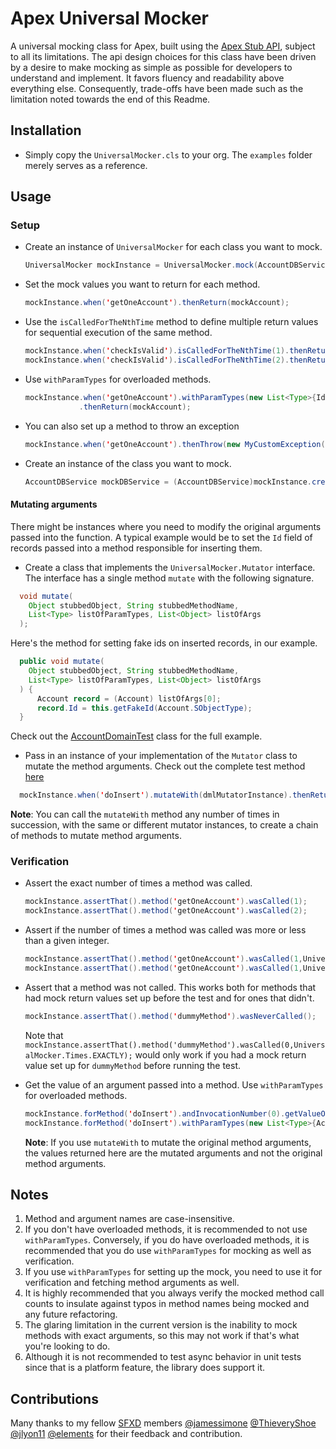 # Apex Universal Mocker

A universal mocking class for Apex, built using the [Apex Stub API](https://developer.salesforce.com/docs/atlas.en-us.apexcode.meta/apexcode/apex_testing_stub_api.htm), subject to all its limitations. The api design choices for this class have been driven by a desire to make mocking as simple as possible for developers to understand and implement. It favors fluency and readability above everything else. Consequently, trade-offs have been made such as the limitation noted towards the end of this Readme.

## Installation

- Simply copy the `UniversalMocker.cls` to your org. The `examples` folder merely serves as a reference.

## Usage

### Setup

- Create an instance of `UniversalMocker` for each class you want to mock.

  ```java
  UniversalMocker mockInstance = UniversalMocker.mock(AccountDBService.class);
  ```

- Set the mock values you want to return for each method.

  ```java
  mockInstance.when('getOneAccount').thenReturn(mockAccount);
  ```

- Use the `isCalledForTheNthTime` method to define multiple return values for sequential execution of the same method.

  ```java
  mockInstance.when('checkIsValid').isCalledForTheNthTime(1).thenReturn(true);
  mockInstance.when('checkIsValid').isCalledForTheNthTime(2).thenReturn(false);
  ```

- Use `withParamTypes` for overloaded methods.

  ```java
  mockInstance.when('getOneAccount').withParamTypes(new List<Type>{Id.class})
              .thenReturn(mockAccount);
  ```

- You can also set up a method to throw an exception

  ```java
  mockInstance.when('getOneAccount').thenThrow(new MyCustomException());
  ```

- Create an instance of the class you want to mock.

  ```java
  AccountDBService mockDBService = (AccountDBService)mockInstance.createStub();
  ```

#### Mutating arguments

There might be instances where you need to modify the original arguments passed into the function. A typical example
would be to set the `Id` field of records passed into a method responsible for inserting them.

- Create a class that implements the `UniversalMocker.Mutator` interface. The interface has a single method `mutate`
  with the following signature.

```java
  void mutate(
    Object stubbedObject, String stubbedMethodName,
    List<Type> listOfParamTypes, List<Object> listOfArgs
  );
```

Here's the method for setting fake ids on inserted records, in our example.

```java
  public void mutate(
    Object stubbedObject, String stubbedMethodName,
    List<Type> listOfParamTypes, List<Object> listOfArgs
  ) {
      Account record = (Account) listOfArgs[0];
      record.Id = this.getFakeId(Account.SObjectType);
  }
```

Check out the [AccountDomainTest](./force-app/main/default/classes/example/AccountDomainTest.cls#L187) class for the
full example.

- Pass in an instance of your implementation of the `Mutator` class to mutate the method arguments. Check out the
  complete test method [here](./force-app/main/default/classes/example/AccountDomainTest.cls#L146)

```java
  mockInstance.when('doInsert').mutateWith(dmlMutatorInstance).thenReturnVoid();
```

**Note**: You can call the `mutateWith` method any number of times in succession, with the same or different mutator instances,
to create a chain of methods to mutate method arguments.

### Verification

- Assert the exact number of times a method was called.

  ```java
  mockInstance.assertThat().method('getOneAccount').wasCalled(1);
  mockInstance.assertThat().method('getOneAccount').wasCalled(2);
  ```

- Assert if the number of times a method was called was more or less than a given integer.

  ```java
  mockInstance.assertThat().method('getOneAccount').wasCalled(1,UniversalMocker.Times.OR_MORE);
  mockInstance.assertThat().method('getOneAccount').wasCalled(1,UniversalMocker.Times.OR_LESS);
  ```

- Assert that a method was not called. This works both for methods that had mock return values set up before the test
  and for ones that didn't.

  ```java
  mockInstance.assertThat().method('dummyMethod').wasNeverCalled();
  ```

  Note that `mockInstance.assertThat().method('dummyMethod').wasCalled(0,UniversalMocker.Times.EXACTLY);` would only
  work if you had a mock return value set up for `dummyMethod` before running the test.

- Get the value of an argument passed into a method. Use `withParamTypes` for overloaded methods.

  ```java
  mockInstance.forMethod('doInsert').andInvocationNumber(0).getValueOf('acct');
  mockInstance.forMethod('doInsert').withParamTypes(new List<Type>{Account.class}).andInvocationNumber(0).getValueOf('acct');
  ```

  **Note**: If you use `mutateWith` to mutate the original method arguments, the values returned here are the mutated
  arguments and not the original method arguments.

## Notes

1. Method and argument names are case-insensitive.
2. If you don't have overloaded methods, it is recommended to not use `withParamTypes`. Conversely, if you do have overloaded methods,
   it is recommended that you do use `withParamTypes` for mocking as well as verification.
3. If you use `withParamTypes` for setting up the mock, you need to use it for verification and fetching method arguments as well.
4. It is highly recommended that you always verify the mocked method call counts to insulate against typos in method names being mocked and any future refactoring.
5. The glaring limitation in the current version is the inability to mock methods with exact arguments, so this may not work if that's what you're looking to do.
6. Although it is not recommended to test async behavior in unit tests since that is a platform feature, the library does support it.

## Contributions

Many thanks to my fellow [SFXD](https://sfxd.github.io/) members [@jamessimone](https://github.com/jamessimone) [@ThieveryShoe](https://github.com/Thieveryshoe) [@jlyon11](https://github.com/jlyon87) [@elements](https://github.com/elements) for their feedback and contribution.
